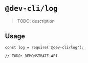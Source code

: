 # `@dev-cli/log`

> TODO: description

## Usage

```
const log = require('@dev-cli/log');

// TODO: DEMONSTRATE API
```
